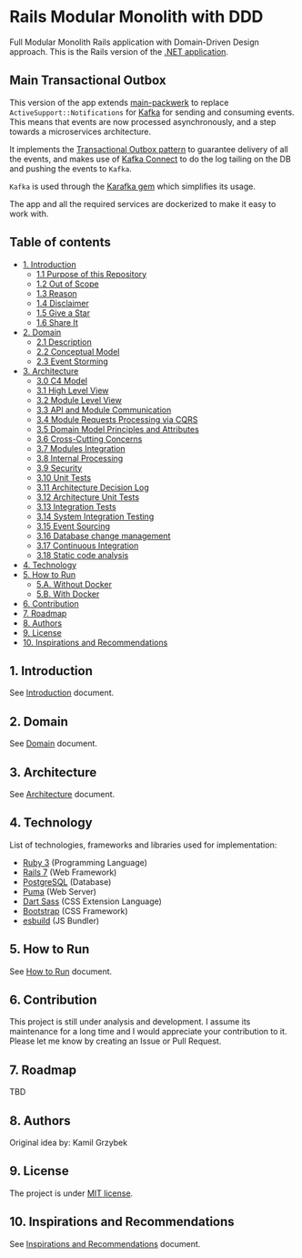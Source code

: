 # Rails Modular Monolith with DDD

Full Modular Monolith Rails application with Domain-Driven Design approach. This is the Rails version of the [.NET application](https://github.com/kgrzybek/modular-monolith-with-ddd).

## Main Transactional Outbox

This version of the app extends [main-packwerk](https://github.com/rootstrap/rails-modular-monolith-with-ddd/tree/main-packwerk) to replace `ActiveSupport::Notifications` for [Kafka](https://kafka.apache.org/) for sending and consuming events. This means that events are now processed asynchronously, and a step towards a microservices architecture.

It implements the [Transactional Outbox pattern](https://microservices.io/patterns/data/transactional-outbox.html) to guarantee delivery of all the events, and makes use of [Kafka Connect](https://docs.confluent.io/platform/current/connect/index.html) to do the log tailing on the DB and pushing the events to `Kafka`.

`Kafka` is used through the [Karafka gem](https://github.com/karafka/karafka) which simplifies its usage.

The app and all the required services are dockerized to make it easy to work with.

## Table of contents

* [1. Introduction](docs/01_introduction.md#1-Introduction)
  * [1.1 Purpose of this Repository](docs/01_introduction.md#11-purpose-of-this-repository)
  * [1.2 Out of Scope](docs/01_introduction.md#12-out-of-scope)
  * [1.3 Reason](docs/01_introduction.md#13-reason)
  * [1.4 Disclaimer](docs/01_introduction.md#14-disclaimer)
  * [1.5 Give a Star](docs/01_introduction.md#15-give-a-star)
  * [1.6 Share It](docs/01_introduction.md#16-share-it)
* [2. Domain](docs/02_domain.md#2-Domain)
  * [2.1 Description](docs/02_domain.md#21-description)
  * [2.2 Conceptual Model](docs/02_domain.md#22-conceptual-model)
  * [2.3 Event Storming](docs/02_domain.md#23-event-storming)
* [3. Architecture](docs/03_architecture.md#3-Architecture)
  * [3.0 C4 Model](docs/03_architecture.md#30-c4-model)
  * [3.1 High Level View](docs/03_architecture.md#31-high-level-view)
  * [3.2 Module Level View](docs/03_architecture.md#32-module-level-view)
  * [3.3 API and Module Communication](docs/03_architecture.md#33-api-and-module-communication)
  * [3.4 Module Requests Processing via CQRS](docs/03_architecture.md#34-module-requests-processing-via-cqrs)
  * [3.5 Domain Model Principles and Attributes](docs/03_architecture.md#35-domain-model-principles-and-attributes)
  * [3.6 Cross-Cutting Concerns](docs/03_architecture.md#36-cross-cutting-concerns)
  * [3.7 Modules Integration](docs/03_architecture.md#37-modules-integration)
  * [3.8 Internal Processing](docs/03_architecture.md#38-internal-processing)
  * [3.9 Security](docs/03_architecture.md#39-security)
  * [3.10 Unit Tests](docs/03_architecture.md#310-unit-tests)
  * [3.11 Architecture Decision Log](docs/03_architecture.md#311-architecture-decision-log)
  * [3.12 Architecture Unit Tests](docs/03_architecture.md#312-architecture-unit-tests)
  * [3.13 Integration Tests](docs/03_architecture.md#313-integration-tests)
  * [3.14 System Integration Testing](docs/03_architecture.md#314-system-integration-testing)
  * [3.15 Event Sourcing](docs/03_architecture.md#315-event-sourcing)
  * [3.16 Database change management](docs/03_architecture.md#316-database-change-management)
  * [3.17 Continuous Integration](docs/03_architecture.md#317-continuous-integration)
  * [3.18 Static code analysis](docs/03_architecture.md#318-static-code-analysis)
* [4. Technology](#4-technology)
* [5. How to Run](docs/05_how_to_run.md#5-how-to-run)
  * [5.A. Without Docker](docs/05_how_to_run.md#5a-without-docker)
  * [5.B. With Docker](docs/05_how_to_run.md#5b-with-docker)
* [6. Contribution](#6-contribution)
* [7. Roadmap](#7-roadmap)
* [8. Authors](#8-authors)
* [9. License](#9-license)
* [10. Inspirations and Recommendations](docs/10_recommendations.md#10-inspirations-and-recommendations)

## 1. Introduction

See [Introduction](docs/01_introduction.md) document.

## 2. Domain

See [Domain](docs/02_domain.md) document.

## 3. Architecture

See [Architecture](docs/03_architecture.md) document.
## 4. Technology

List of technologies, frameworks and libraries used for implementation:

- [Ruby 3](https://www.ruby-lang.org/) (Programming Language)
- [Rails 7](https://rubyonrails.org/) (Web Framework)
- [PostgreSQL](https://www.postgresql.org/) (Database)
- [Puma](https://puma.io/) (Web Server)
- [Dart Sass](https://sass-lang.com/dart-sass) (CSS Extension Language)
- [Bootstrap](https://getbootstrap.com/) (CSS Framework)
- [esbuild](https://esbuild.github.io/) (JS Bundler)

## 5. How to Run

See [How to Run](docs/05_how_to_run.md) document.

## 6. Contribution

This project is still under analysis and development. I assume its maintenance for a long time and I would appreciate your contribution to it. Please let me know by creating an Issue or Pull Request.

## 7. Roadmap

TBD

## 8. Authors

Original idea by: Kamil Grzybek

## 9. License

The project is under [MIT license](https://opensource.org/licenses/MIT).

## 10. Inspirations and Recommendations
See [Inspirations and Recommendations](docs/10_recommendations.md) document.

